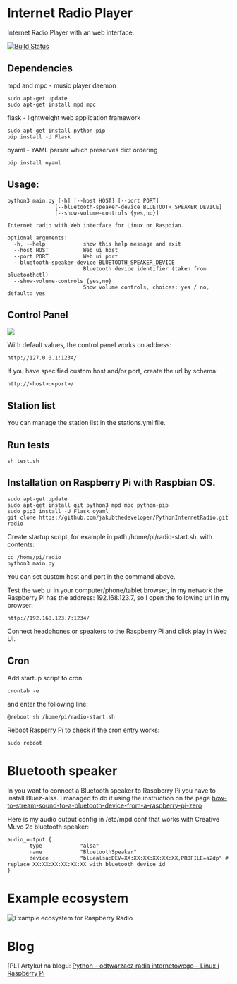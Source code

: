 # Internet Radio Player

Internet Radio Player with an web interface.

[![Build Status](https://travis-ci.org/jakubthedeveloper/PythonInternetRadio.svg?branch=master)](https://travis-ci.org/jakubthedeveloper/PythonInternetRadio)

## Dependencies

mpd and mpc - music player daemon

```
sudo apt-get update
sudo apt-get install mpd mpc
```

flask - lightweight web application framework

```
sudo apt-get install python-pip
pip install -U Flask
```

oyaml - YAML parser which preserves dict ordering

```
pip install oyaml
```

## Usage:

```
python3 main.py [-h] [--host HOST] [--port PORT]
               [--bluetooth-speaker-device BLUETOOTH_SPEAKER_DEVICE]
               [--show-volume-controls {yes,no}]

Internet radio with Web interface for Linux or Raspbian.

optional arguments:
  -h, --help            show this help message and exit
  --host HOST           Web ui host
  --port PORT           Web ui port
  --bluetooth-speaker-device BLUETOOTH_SPEAKER_DEVICE
                        Bluetooth device identifier (taken from bluetoothctl)
  --show-volume-controls {yes,no}
                        Show volume controls, choices: yes / no, default: yes
```

## Control Panel
<kbd>
  <img src="https://i1.wp.com/programisty-dzien-powszedni.pl/wp-content/uploads/2019/11/RadioControl.png" />
</kbd>

With default values, the control panel works on address:

`http://127.0.0.1:1234/`

If you have specified custom host and/or port, create the url by schema:

`http://<host>:<port>/`

## Station list

You can manage the station list in the stations.yml file.

## Run tests

`sh test.sh`

## Installation on Raspberry Pi with Raspbian OS.

```
sudo apt-get update
sudo apt-get install git python3 mpd mpc python-pip
sudo pip3 install -U Flask oyaml
git clone https://github.com/jakubthedeveloper/PythonInternetRadio.git radio
```

Create startup script, for example in path /home/pi/radio-start.sh, with contents:

```
cd /home/pi/radio
python3 main.py
```

You can set custom host and port in the command above.

Test the web ui in your computer/phone/tablet browser, in my network the Raspberry Pi has the address: 192.168.123.7, so I open the following url in my browser:

```
http://192.168.123.7:1234/
```

Connect headphones or speakers to the Raspberry Pi and click play in Web UI.

## Cron

Add startup script to cron:

```
crontab -e
```

and enter the following line:

```
@reboot sh /home/pi/radio-start.sh
```

Reboot Rasperry Pi to check if the cron entry works:

```
sudo reboot
```

# Bluetooth speaker

In you want to connect a Bluetooth speaker to Raspberry Pi you have to install Bluez-alsa. I managed to do it using the instruction on the page [how-to-stream-sound-to-a-bluetooth-device-from-a-raspberry-pi-zero](https://raspberrypi.stackexchange.com/questions/90267/how-to-stream-sound-to-a-bluetooth-device-from-a-raspberry-pi-zero)

Here is my audio output config in /etc/mpd.conf that works with Creative Muvo 2c bluetooth speaker:

```
audio_output {
       type            "alsa"
       name            "BluetoothSpeaker"
       device          "bluealsa:DEV=XX:XX:XX:XX:XX:XX,PROFILE=a2dp" # replace XX:XX:XX:XX:XX:XX with bluetooth device id
}
```

# Example ecosystem

![Example ecosystem for Raspberry Radio](https://i0.wp.com/programisty-dzien-powszedni.pl/wp-content/uploads/2019/11/radio-1.png)


# Blog

[PL] Artykuł na blogu: [Python – odtwarzacz radia internetowego – Linux i Raspberry Pi](https://programisty-dzien-powszedni.pl/python-odtwarzacz-radia-internetowego-linux-i-raspberry-pi/)
